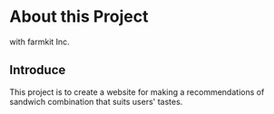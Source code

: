 # About this Project

with farmkit Inc.

## Introduce

This project is to create a website for making a recommendations of sandwich combination that suits users' tastes.<br>
